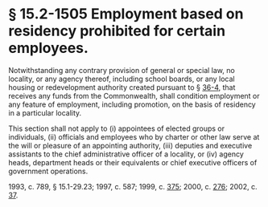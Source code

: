 # § 15.2-1505 Employment based on residency prohibited for certain employees.

<p>Notwithstanding any contrary provision of general or special law, no locality, or any agency thereof, including school boards, or any local housing or redevelopment authority created pursuant to § <a href='http://law.lis.virginia.gov/vacode/36-4/'>36-4</a>, that receives any funds from the Commonwealth, shall condition employment or any feature of employment, including promotion, on the basis of residency in a particular locality.</p><p>This section shall not apply to (i) appointees of elected groups or individuals, (ii) officials and employees who by charter or other law serve at the will or pleasure of an appointing authority, (iii) deputies and executive assistants to the chief administrative officer of a locality, or (iv) agency heads, department heads or their equivalents or chief executive officers of government operations.</p><p>1993, c. 789, § 15.1-29.23; 1997, c. 587; 1999, c. <a href='http://lis.virginia.gov/cgi-bin/legp604.exe?991+ful+CHAP0375'>375</a>; 2000, c. <a href='http://lis.virginia.gov/cgi-bin/legp604.exe?001+ful+CHAP0276'>276</a>; 2002, c. <a href='http://lis.virginia.gov/cgi-bin/legp604.exe?021+ful+CHAP0037'>37</a>.</p>